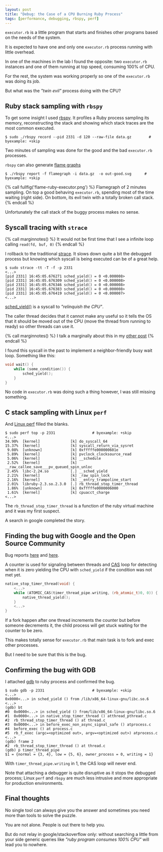 ```yaml
---
layout: post
title: "Debug: the Case of a CPU Burning Ruby Process"
tags: [performance, debugging, rbspy, perf]
---
```



`executor.rb` is a little program that starts and finishes other programs
based on the needs of the system.

It is expected to have one and only one `executor.rb` process running with
little overhead.

In one of the machines in the lab I found the opposite: two `executor.rb`
instances and one of them running at top speed, consuming 100% of CPU.

For the rest, the system was working properly so one of
the `executor.rb` was doing its job.

But what was the *"twin evil"* process doing with the CPU?<!--more-->

## Ruby stack sampling with `rbspy`

To get some insight I used [rbspy](https://github.com/rbspy/rbspy). It
profiles a Ruby process sampling its memory, reconstructing the stack
and showing which stack traces are the most common executed.

```shell
$ sudo ./rbspy record --pid 2331 -d 120 --raw-file data.gz        # byexample: +skip
```

Two minutes of sampling was done for the good and the bad
`executor.rb` processes.

`rbspy` can also generate
[flame graphs](https://rbspy.github.io/using-flamegraphs/)

```shell
$ ./rbspy report -f flamegraph -i data.gz  -o out-good.svg      # byexample: +skip
```

{% call fullfig('flame-ruby-executor.png') %}
Flamegraph of 2 minutes sampling. On top a good behaving `executor.rb`,
spending most of the time waiting (right side). On bottom, its evil twin
with a totally broken call stack.
{% endcall %}

Unfortunately the call stack of the buggy process makes no sense.

## Syscall tracing with `strace`

{% call marginnotes() %}
It would not be first time that I see a infinite loop calling `read(fd,
buf, 0)`  {% endcall %}

I rollback to the traditional
[strace](https://linux.die.net/man/1/strace). It slows down quite a bit
the debugged process but knowing which syscall is being executed can be
of a great help.

```shell
$ sudo strace -tt -T -f -p 2331
<...>
[pid 2331] 16:45:05.676271 sched_yield() = 0 <0.000008>
[pid 2331] 16:45:05.676309 sched_yield() = 0 <0.000008>
[pid 2331] 16:45:05.676346 sched_yield() = 0 <0.000008>
[pid 2331] 16:45:05.676383 sched_yield() = 0 <0.000008>
[pid 2331] 16:45:05.676419 sched_yield() = 0 <0.000007>
<...>
```

[sched_yield()](https://www.man7.org/linux/man-pages/man2/sched_yield.2.html)
is a syscall to *"relinquish the CPU"*.

The caller thread decides that it cannot make any useful so it tells the
OS that it should be moved out of the CPU (move the thread from running
to ready) so other threads can use it.


{% call marginnotes() %}
I talk a marginally about this in my
[other post](/articles/2020/02/15/CPU-Cache-Coherence.html)
 {% endcall %}

I found this syscall in the past to implement a neighbor-friendly busy wait
loop. Something like this:

```cpp
void wait() {
    while (some_condition()) {
        sched_yield();
    }
}
```
No code in `executor.rb` was doing such a thing however, I was still missing
something.

## C stack sampling with Linux `perf`

And [Linux perf](https://perf.wiki.kernel.org/index.php/Main_Page)
filled the blanks.

```shell
$ sudo perf top -p 2331                 # byexample: +skip
<...>
34.90%  [kernel]              [k] do_syscall_64
15.37%  [kernel]              [k] syscall_return_via_sysret
 9.08%  [unknown]             [k] 0xfffffe000000601e
 5.89%  [kernel]              [k] pvclock_clocksource_read
 5.06%  [kernel]              [k] __schedule
 2.52%  [kernel]              [k] __raw_callee_save___pv_queued_spin_unloc
 2.45%  libc-2.24.so          [.] __sched_yield
 2.21%  [kernel]              [k] _raw_spin_lock
 2.16%  [kernel]              [k] __entry_trampoline_start
 2.01%  libruby-2.3.so.2.3.0  [.] rb_thread_stop_timer_thread
 1.86%  [unknown]             [k] 0xfffffe0000006000
 1.61%  [kernel]              [k] cpuacct_charge
<...>
```

The `rb_thread_stop_timer_thread` is a function of the ruby virtual
machine and it was my first suspect.

A search in google completed the story.

## Finding the bug with Google and the Open Source Community

Bug reports [here](https://bugs.ruby-lang.org/issues/13794) and
[here](https://bugs.debian.org/cgi-bin/bugreport.cgi?bug=876377).

A counter is used for signaling between threads and
[CAS](https://en.wikipedia.org/wiki/Compare-and-swap) loop for
detecting when it is zero yielding the CPU with `sched_yield` if the
condition was not met yet.

```cpp
native_stop_timer_thread(void) {
    <...>
    while (ATOMIC_CAS(timer_thread_pipe.writing, (rb_atomic_t)0, 0)) {
        native_thread_yield();
    }
    <...>
}
```

If a fork happen after one thread increments the counter but before
someone decrements it, the child process will get stuck waiting for the
counter to be zero.

This makes totally sense for `executor.rb` that main task is to fork and
exec other processes.

But I need to be sure that this is the bug.

## Confirming the bug with GDB

I attached [gdb](https://www.gnu.org/software/gdb/) to ruby process
and confirmed the bug.

```shell
$ sudo gdb -p 2331                      # byexample: +skip
<...>
0x0000<...> in sched_yield () from /lib/x86_64-linux-gnu/libc.so.6
<...>
(gdb) bt
#0  0x0000<...> in sched_yield () from/lib/x86_64-linux-gnu/libc.so.6
#1  0x0000<...> in native_stop_timer_thread () atthread_pthread.c
#2  rb_thread_stop_timer_thread () at thread.c
#3  0x0000<...> in before_exec_non_async_signal_safe () atprocess.c
#4  before_exec () at process.c
#5  rb_f_exec (argc=<optimized out>, argv=<optimized out>) atprocess.c
<...>
(gdb) frame 2
#2  rb_thread_stop_timer_thread () at thread.c
(gdb) p timer_thread_pipe
$1 = {normal = {3, 4}, low = {5, 6}, owner_process = 0, writing = 1}
```

With `timer_thread_pipe.writing` in 1, the CAS loop will never end.

Note that attaching a debugger is quite disruptive as it stops the
debugged process; Linux `perf` and `rbspy` are much less intrusive
and more appropriate for production environments.

## Final thoughts

No single tool can always give you the answer and sometimes you need
more than tools to solve the puzzle.

You are not alone. People is out there to help you.

But do not relay in google/stackoverflow only: without searching a little
from your side generic queries like *"ruby program consumes 100% CPU"*
will lead you to nowhere.

